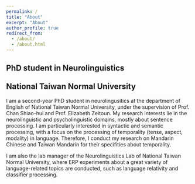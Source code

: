 ```yaml
---
permalink: /
title: "About"
excerpt: "About"
author_profile: true
redirect_from: 
  - /about/
  - /about.html
---
```


## PhD student in Neurolinguistics <br> <br> National Taiwan Normal University

I am a second-year PhD student in neurolingusitics at the department of English of National Taiwan Normal University, under the supervision of Prof. Chan Shiao-hui and Prof. Elizabeth Zeitoun. My research interests lie in the neurolinguistic and psycholinguistic domains, mostly about sentence processing. I am particularly interested in syntactic and semantic processing, with a focus on the processing of temporality (tense, aspect, modality) in language. Therefore, I conduct my research on Mandarin Chinese and Taiwan Mandarin for their specifities about temporality.

I am also the lab manager of the Neurolinguistics Lab of National Taiwan Normal University, where ERP experiments about a great variety of language-related topics are conducted, such as language relativity and classifier processing.
